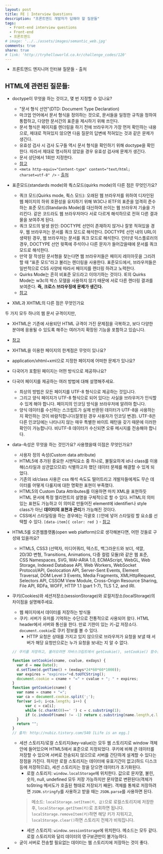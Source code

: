 ```yaml
---
layout: post
title: FE | Interview Questions
description: "프론트엔드 개발자가 답해야 할 질문들"
tags:
  - Front-end interview questions
  - Front-end
  - 프론트엔드
# image: '../../assets/images/semantic_web.jpg'
comments: true
share: true
# link: 'http://tryhelloworld.co.kr/challenge_codes/120'
---
```


* 프론트엔드 엔지니어 인터뷰 질문들 - 출처

## HTML에 관련된 질문들:

* doctype이 무엇을 하는 것이고, 몇 번 지정할 수 있나요?

  * "문서 형식 선언"(DTD: Document Type Declaration)
  * 마크업 언어에서 문서 형식을 정의하는 것으로, 문서들을 일정한 규칙을 정하여 통합하고, 다양한 문서간의 표준을 제시하기 위해 쓰인다.
  * 문서 형식은 페이지를 렌더링을 하기 전에 브라우저가 가장 먼저 확인하는 내용으로, 제대로 적혀있지 않으면 다음 질문의 답변에 적혀있는 것과 같은 문제가 생긴다.
  * 유효성 검사 시 검사 도구들 역시 문서 형식을 확인하기 위해 doctype을 확인한다. 따라서 제대로 명시하지 않았을 경우 유효성 검사에 문제가 생긴다.
  * 문서 상단에서 1회만 지정한다.
  * [참고](http://www.blooberry.com/indexdot/html/tagpages/d/doctype.htm)
  * `<meta http-equiv="Content-type" content="text/html; charset=utf-8" />` - [출처](http://webdir.tistory.com/40)

* 표준모드(standards mode)와 쿽스모드(quirks mode)의 다른 점은 무엇인가요?

  * 쿼크 모드(Quirks mode, 쿽스 모드): 오래된 웹 브라우저를 위하여 디자인된 웹 페이지의 하위 호환성을 유지하기 위해 W3C나 IETF의 표준을 엄격히 준수하는 표준 모드(Standards Mode)를 대신하여 쓰이는 웹 브라우저 기술을 가리킨다. 같은 코드라도 웹 브라우저마다 서로 다르게 해석하므로 전혀 다른 결과물을 보여주게 된다.
  * 쿼크 모드의 발생 원인: DOCTYPE 선언이 존재하지 않거나 잘못 적혀있을 경우, 웹 브라우저는 문서를 쿼크 모드로 해석한다. DOCTYPE 선언 내의 URL이 생략된 경우, 웹 브라우저는 문서를 쿼크 모드로 해석한다. 인터넷 익스플로러의 경우, DOCTYPE 선언 윗쪽에 주석이나 다른 문자가 들어갔을때에 문서를 쿼크 모드로 해석한다.
  * 만약 잘 작성된 문서형을 찾는다면 웹 브라우저들은 페이지 레이아웃을 그리려 할 때 “표준 모드”라고 불리는 렌더링을 사용한다. 표준모드에서, 브라우저들은 일반적으로 CSS 사양에 따라서 페이지를 렌더링 하려고 노력한다.
  * Quirks Mode는 흔히 비표준 모드라고 이야기하는 것이다. IE의 Quirks Mode는 w3c의 박스 모델을 사용하지 않기 때문에 서로 다른 렌더링 결과를 보여준다. **즉, 크로스 브라우징에 문제가 생긴다.**
  * [참고](http://www.clearboth.org/14_choosing_the_right_doctype_for_your_html_documents/)

* XML과 XHTML의 다른 점은 무엇인가요

두 가지 모두 하나의 웹 문서 규격이지만,

  * XHTML은 기존에 사용되던 HTML 규격이 가진 문제점을 극복하고, 보다 다양한 분야에 응용될 수 있도록 해주는 여러가지 확장된 기능을 포함하고 있습니다.
  * [참고](http://ukjin.tistory.com/57)

* XHTML을 이용한 페이지의 한계점은 무엇이 있나요?

* application/xhtml+xml으로 지정한 페이지에 어떠한 문제가 있나요?

* 다국어가 포함된 페이지는 어떤 방식으로 제공하나요?
* 다국어 페이지를 제공하는 여러 방법에 대해 설명해주세요.

  * 최상의 방법은 모든 페이지를 UTF-8 형식으로 제공하는 것입니다.
  * 그리고 양식 페이지가 UTF-8 형식으로 되어 있다는 사실을 브라우저가 인식할 수 있게 해야 합니다. 페이지의 인코딩 방식을 브라우저에 알려야 합니다.
  * 양식 데이터를 수신하는 스크립트가 실제 반환된 데이터가 UTF-8을 사용하는지 확인하는 것이 바람직합니다(잘못된 경우 사용자가 인코딩 변경). UTF-8은 다른 인코딩에는 나타나지 않는 매우 특별한 바이트 패턴을 갖기 때문에 이러한 확인이 가능합니다. 비UTF-8 데이터가 수신되면 오류 메시지를 전송해야 합니다.

* data-속성은 무엇을 하는 것인가요? 사용했을때 이점은 무엇인가요?

  * 사용자 정의 속성(Custom data attribute)
  * HTML5에 추가된 중요한 시멘틱요소 중 하나로, 불필요하게 id나 class를 이용해(스타일과 상관없으므로) 식별하고자 했던 데이터 문제를 해결할 수 있게 되었다.
  * 기존의 id/class 사용은 css 해석 속도도 떨어트리고 개발자들에게도 무슨 데이터를 어떻게 다룰지에 대한 명확한 표현이 부족했다.
  * HTML5의 Custom Data Attributes를 이용하면 마치 XML을 표현하듯 HTML 문서에 특정 엘리먼트의 설명을 구체적으로 할 수 있다. HTML의 의미있는 표현도 가능하고 이 의미로 만들어진 element에 identifier나 style class가 아닌 **데이터의 표현과 관리**가 가능해진 것이다.
  * CSS에서 스타일링을 하는 경우에는 각괄호 `[]`안에 넣어 스타일링 할 요소를 선택할 수 있다. `[data-item]{ color: red }` - [참고](http://blog.saltfactory.net/using-html5-custom-data-attributes/)

* HTML5를 오픈웹플랫폼(open web platform)으로 생각해본다면, 어떤 것들로 구성돼 있을까요?
  * HTML5, CSS3 (선택자, 미디어쿼리, 텍스트, 백그라운드와 보더, 색깔, 2D/3D 변형, Transitions, Animations, 다중 컬럼 모듈)와 같은 웹 표준, CSS Namespaces, SVG, WAI-ARIA 1.0, ECMAScript, WebGL, Web Storage, Indexed Database API, Web Workers, WebSocket Protocol/API, Geolocation API, Server-Sent Events, Element Traversal, DOM Level 3 Events, Media Fragments, XMLHttpRequest, Selectors API, CSSOM View Module, Cross-Origin Resource Sharing, File API, RDFa, WOFF, HTTP 1.1 (part 1-7), TLS 1.2, and IRI.

* 쿠키(Cookies)와 세션저장소(sessionStorage)와 로컬저장소(localStorage)의 차이점을 설명해주세요.

  * 웹 페이지에서 데이터를 저장하는 방식들
  * 쿠키: 서버가 유저를 기억하는 수단으로 전통적으로 사용되어 왔다. HTML header에서 서버와 통신을 한다. 만료 기한이 있는 키-값 저장소다. `document.cookie`로 쿠키 정보를 볼 수 있다.
    * HTTP 요청은 상태를 가지고 있지 않으므로 브라우저가 요청을 보낼 때 서버가 해당 요청만으로는 누가 요청을 보내는 지 알 수 없다.

  ```javascript
  // 쿠키를 저장하고, 불러오려면 자바스크립트에서 getCookie(), setCookie() 함수를 선언해 사용합니다.

  function setCookie(cname, cvalue, exdays) {
    var d = new Date();
    d.setTime(d.getTime() + (exdays*24*60*60*1000));
    var expires = "expires="+d.toUTCString();
    document.cookie = cname + "=" + cvalue + "; " + expires;
  }
  function getCookie(cname) {
    var name = cname + "=";
    var ca = document.cookie.split(';');
    for(var i=0; i<ca.length; i++) {
        var c = ca[i];
        while (c.charAt(0)==' ') c = c.substring(1);
        if (c.indexOf(name) != -1) return c.substring(name.length,c.length);
    }
    return "";
  }
  // 출처: http://nubiz.tistory.com/540 [Life is an egg.]
  ```

  * 세션 스토리지/로컬 스토리지(key-value)는 모두 웹 스토리지로 window 객체 안에 들어있으며 HTML5에서 표준으로 지정되었다. 쿠키에 비해 큰 데이터를 저장할 수 있으며 서버로 전송되지 않으므로 서버를 간단하게 설계할 수 있다는 장점을 가진다. 하지만 로컬 스토리지는 데이터에 유효기간이 없고(하드 디스크 등에 저장하므로), 세션 스토리지는 창을 닫으면 데이터가 초기화된다.
    * 로컬 스토리지: `window.localStorage`에 위치한다. 값으로 문자열, 불린, 숫자, null, undefined 모두 저장 가능하지만 문자열로 변환된다(객체가 toString 메서도가 호출된 형태로 저장되기 째문). 객체를 통체로 저장하려면 `JSON.stringfy`를 사용하고 받을 때는 `JSON.parse`를 사용하면 된다.
    > 메소드: `localStorage.setItem(키, 값)`으로 로컬스토리지에 저장한 후, `localStorage.getItem(키)`로 조회하면 됩니다. `localStorage.removeItem(키)`하면 해당 키가 지워지고, `localStorage.clear()`하면 스토리지 전체가 비워집니다.
    * 세션 스토리지: `window.sessionStorage`에 위치한다. 메소드는 모두 같다. 로컬 스토리지와 달리 데이터의 영구보관만이 불가능하다.
  * 굳이 서버로 전송할 필요없는 데이터는 웹 스토리지에 저장하는 것이 좋다.

* <script>, <script async>와 <script defer>의 차이점에 대해 설명해주세요.
  * 먼저, 인라인 스크립트와 async 또는 defer 속성이 없는 스크립트는 **브라우저가 페이지의 파싱을 진행하기전에** 즉시 내려받고 실행된다.
  * `async`: 스크립트의 비동기적 실행을 가리킨다. 내려받는 즉시 바로 실행된다. 즉 순서대로 다운로드가 시작된 스크립트라도 순서대로 실행되지는 않는다. 따라서 DOM을 수정하는 스크립트의 경우에는 async를 사용하지 않는 게 좋다. 인라인 스크립트에는 효과가 없다.
  * `defer`: 문서가 파싱 된후에 스크립트가 실행되어야 한다는 것을 가리킨다. 아직 모든 주요 브라우저에서 구현되지는 않았기 때문에 조심해야 한다.
  * async 혹은 defer 된 스크립트는 모두 외부 스크립트의 다운로드가 페이지 파싱이나 다른 스크립트의 다운로드 프로세스와 동시에 진행된다. 문서 parsing 작업의 중단 없이 동시에 내려받게 되며, 선택적으로 onload handler를 지정해서 일반적인 초기화 작업도 진행할 수 있다.
  * 둘의 차이를 결정짓는 중요한 것은 바로 **스크립트가 실행되는 시점**이 서로 다르다는 것인데, async script는 window의 load event 전 내려받는 즉시 바로 실행되는 데 반해 defer script는 문서의 parsing 작업이 끝난 후 DOMContentLoaded event 전에 문서에 삽입된 순서에 따라 실행된다.
  * 일반적인 스크립트 태그 같은 경우에는  html 파싱(Parsing) 중, 스크립트 태그를 읽게 되면 잠시 파싱을 멈추고 스크립트를 다운받아 실행한 후에 다시 파싱 작업을 이어간다. 이 경우에, html 태그의  앞부분에 스크립트 태그를 배치하게되면(특히나 헤드 태그 내에) 페이지 렌더링이 시작되기도 전에(페이지 렌더링은 body 태그의 시작과 함께 시작된다) 스크립트를 다운로드하고 실행하는데 시간을 할애하게 된다. 사용자의 입장에서 생각해봤을 때, 당신의 웹 페이지를 보는 사용자는 스크립트가 다운로드 되는 동안 텅빈 하얀 페이지를 보고만 있어야 한다. 물론 짧은 스크립트일 때는 이 시간은 극히 짧으니 그리 신경 쓸 필요가 없다, 그렇지만 만약에 인터넷 커넥션이 느리거나 사이즈가 큰 스크립트를 다운받는다면 아마 사용자는 긴 시간동안 페이지 로딩을 기다려야 할 것이다.

+ CORS(HTTP 접근 제어 access control): Cross-origin HTTP Request
  > 처음 전송되는 리소스의 도메인과 다른 도메인으로부터 리소스가 요청될 경우 리소스는 cross-origin HTTP 요청에 의해 요청된다.

* CSS<link>를 <head></head>사이에 쓰는것과 JS<script>를 <body></body>뒤에 사용하는것은 좋은 사용법일까요? 어디에 배치하는게 좋을까요?
  * <script>는 어디든 배치될 수 있지만 위에서 아래로 HTML 문서를 읽는 브라우저 특성상, head 태그에 외부 스크립트가 배치 될 경우, 페이지 렌더링이 시작되기 전에 스크립트가 먼저 다운로드된다. 그 후 파싱 -> 실행이 일어난다. 따라서 이런 경우 만약 스크립트 파일이 크다면 body 렌더링이 시작되기 전에 스크립트를 실행하는 데 많은 시간을 할애할 수 있다. 하지만 만약 body 태그의 마지막에 배치하게 되면 HTML 페이지의 내용이 전부 렌더링 된 후에 스크립트를 다운받으므로 사용자 입장에서는 페이지 로딩시간이 줄어든다.

* progressive rendering이란 무엇인가요?

  * 가능한 한 빠른 표시를 목적으로 내용을 렌더링하는 데 사용되는 기술을 가리킨다.
    * 1. `Lazy Loading`: 페이지 로드 시 자바스크립트가 모든 이미지를 로드하는 대신 브라우저 뷰포트에 들어올 때 이미지를 로드하는 위치를 파악해서 지연 로드하는 것을 뜻함.
    * 2. 가장 먼저 렌더링 되어 브라우저에 보여져야 할 최소한의 CSS/내용/script에 우선순위를 부여해서 렌더링 하는 것. (domready, load)

* SPA란?
  * 모바일 웹(모바일 환경에 맞춰진 웹 페이지)에 대한 니즈가 폭발적으로 증가하면서 성능 이슈가 생기면서 SPA 기법이 등장했다.
  * SPA는 브라우저에 로드되고 난 뒤에 페이지 전체를 서버에 요청하는 것이 아니라 최초 한 번 페이지를 전체 로딩한 후 데이터만 변경해 사용할 수 있는 웹 애플리케이션을 의미한다. 전통적인 웹 방식은 SPA 방식에 비해 요청 시마다 새로고침이 일어나서 렌더링 해야 하므로 성능 문제가 생겼다.
  * 서버의 역할은 JSON 파일만 보내주는 역할을 하고, HTML을 그리는 역할은 클라이언트 측에서 자바스크립트가 수행하게 되었다. `클라이언트 사이드 렌더링` (Angular, backbone 같이 SPA를 만들기 쉬운 JS 프레임웍의 등장.)
  * 클라이언트 사이드가 무거워지자 View 관리를 위해 React가 등장했다.
  * `클라이언트 사이드 렌더링`
    * 1. HTML 다운로드
    * **2. JavaScript 다운로드**
    * **3. JavaScript 해석**
    * **4. Fetch Data from API**
    * 5. 유저가 내용을 볼 수 있게 됨.
      * 장점: 사용자의 행동에 따라 필요한 부분만 다시 읽어들이므로 서버 측에서 렌더링해서 전체 페이지를 다시 읽어들이는 것보다 빠른 인터렉션을 기대할 수 있다.
      * 단점:
        * 1~3 까지의 과정을 모두 마친 뒤에야 콘텐츠가 보여지므로 초기 구동 속도가 느리다. (초기 구동 이후의 인터렉션에서는 빠르지만)
        * SEO(검색 엔진 최적화) 문제가 존재한다. 대부분의 웹 크롤러/봇들이 JavaScript 파일을 실행시키지 못하기 때문에 HTML에서만 콘텐츠를 수집하고 클라이언트 사이드 렌더링 페이지는 빈 페이지로 인식한다.
        * 보안 문제도 발생한다.
  * `서버 사이드 렌더링`
    * 1. HTML 다운로드
    * 2. 유저가 내용을 봄.

+ 모바일 웹: `m.`으로 시작하는 웹 사이트들. 풀 브라우징 방식으로 페이지를 이동하여 앱 실행 속도가 느리다.
+ 웹 앱: 웹을 기반으로 작동하며 모바일 웹과 근본적인 차이는 없으나 표현 및 구동 방식을 앱처럼 만들어 놓아 다른 UX를 제공한다. native app보다 성능이 떨어진다.
+ 네이티브 앱: 일반적인 어플. 성능/기능이 우월하지만 개발기간이 길고 비용이 많이 든다. 노출이 어렵고 사용자에 대한 진입장벽이 웹에 비교해 높다.
+ 하이브리드 앱: 웹과 네이티브 앱이 합쳐진 것으로 앱처럼 만들어 놓은 뒤 작동은 웹 서버를 동일하게 사용하는 것을 뜻한다. 성능상에 아직 문제가 존재한다.
+ 프로그레시브 웹 엡(PWD): 웹의 장점인 접근성을 살리면서 디바이스의 캐싱을 이용한다. 설치 전에는 검색에 노출되는 웹 사이트(모바일 웹)이지만, 주로 방문하는 웹 서비스를 앱처럼 설치할 수 있다. 모바일 환경에 대응하기 위해 고안된 웹의 전략이라고 볼 수 있다. 애플리케이션 쉘 아키텍처를 사용하는 PWD는 모바일 웹의 느린 속도를 보완한다. 디바이스에 설치되면 독립적인 앱으로 작동되고 브라우저 기반으로 작동하지 않는다. [참고](http://asfirstalways.tistory.com/262)

* HTML templating language를 사용해 본 경험이 있나요?

## CSS 관련 질문들:

* class와 id의 차이점에 대해서 설명해주세요.

  * 공통점: 어떤 태그든 그 내용이 갖는 의미와 역할을 통해 요소를 구분해서 나타낼 수 있음.
  * 차이점: 한 페이지 내에서 여러 번 반복될 필요가 있는 스타일은 클래스 선택자를 사용하고, 단 한번 유일하게 적용될 스타일은 ID선택자를 사용하는 것이 좋다. 왜냐면 class 속성은 *어떤 분류 안에 포함된* 요소의 특성을 정의하는 데 사용되고, id 속성은 어떤 요소에 대해 유일한 특성을 정의하기 때문이다. class 속성은 속성값을 두 개 이상 가질 수 있다. 그래서 클래스 선택자를 사용하면 한 태그 내에서도 여러종류의 스타일 규칙을 적용할 수 있다.
  * 그래서 클래스 선택자는 글자색이나 글자 굵기 등 나중에 다른 곳에도 적용할 수 있는 스타일을 지정하고, ID선택자는 웹 문서 안에서 요소의 배치 방법을 지정할 때 자주 사용한다.
  * id 선택자의 우선순위 > 클래스 선택자의 우선순위 : 따라서 우선적으로 적용되어야 할 스타일을 id 선택자를 사용해 정의하는 것이 좋다.

+ 하위 선택자와 자식 선택자
  * 하위 선택자 : `section ul`
  * 자식 선택자 : `section > ul`
  * 하위 선택자는 부모 요소에 포함된 '모든' 하위 요소에 스타일을 적용하고, 자식 선택자는 부모의 바로 아래 자식 요소에만 적용한다.

+ 인접 형제 선택자와 일반 형제 선택자
  * 인접 형제 선택자 : `h1 + ul`
  * 일반 형제 선택자 : `h1 ~ ul`
  * 같은 부모 요소를 가지는 요소들을 형제 관계라고 부른다. 인접 형제 선택자는 형제 중 *첫번째 동생 요소*가 조건을 충족시킬 때만 스타일링을 적용하고, 일반 형제 선택자는 *조건을 충족하는 모든 동생 요소*에 스타일링을 적용한다.

+ 속성 선택자
  * E[attr^="val"]형식은 "val"으로 시작하는 속성값을 선택합니다. 예를 들어 웹 문서에서 외부로 연결되는 링크가 있을 경우 http://로 시작하는지 확인하기 위해 이 선택자를 쓸 수 있습니다. 반대로 E[attr$="val"]형식은 "val"으로 끝나는 속성값을 선택합니다. 이 선택자는 예제6에 나온 것 처럼 어떤 파일이 링크될 경우, 그 파일의 확장자를 확인하기 위해 쓸 수 있습니다.

  ```html
  /* CSS */
  /* E[attr]형식 */
  a[href] { background: yellowgreen; color: black; }

  /* E[attr="val"]형식 */
  input[type="text"] { width: 150px; border: 1px solid  #000; }

  /* E[attr$="val"]형식 */
  a[href$=".xls"] { background: darkgreen; }

  <!-- HTML -->
  <a href="one.html">E[attr]형식</a>
  <input type="text" name="name">
  <a href="one.xls">E[attr$="val"]형식</a>
  ```

* "reset" CSS가 무엇인지, 어떻게 유용한지 설명 해주세요.

  *

* Floats가 어떻게 동작하는지 설명해주세요.

  * `float: left | right | none | inherit`
  * `float` 속성은 요소를 페이지의 한 쪽으로 밀어주는 역할을 하는데, 바깥에 글자들이 있다면 주변을 감싼다. 잘 사용하면 레이아웃을 형성할 수 있다.
  * 만약 플로트된 요소의 크기가 바뀌면, 텍스트 주변의 흐름이 바뀌면서 새로운 사이즈에 맞게 바뀐다.
  * 어떤 이미지에 `float: left;`를 적용하면, 이미지는 다른 블록 레벨 요소의 마진, 패딩, 보더 속성에 닿을 때까지 왼쪽으로 이동한다. 다른 요소들은 오른쪽으로 흐릅니다.
  * [참고 - CSS tricks](https://css-tricks.com/all-about-floats/)

+ clear 속성

  * float 속성을 가지고 있는 요소 주위의 요소에 clear를 하면, float 속성으로 인해 생겼던 흐름이 사라진다.
  * `clear: left`를 설정하면, 요소가 플로트 요소 아래로 떨어진다. 즉 흐름이 사라지는 것이다.
  * 따라서 float를 설정한 요소 주위에 다른 요소들이 오지 못하게 할 때 쓴다.

+ position 속성

  * `absolute`: 원하는 위치에 정확히 배치 가능하다. 부모의 요소를 기준으로 설정된다. 부모가 없는 경우 페이지 자체에 상대적으로 배치한다.

  * `relative`: 자기 자신 요소 자체를 기준으로 상대적 위치를 지정한다.

  * `fixed`: 뷰포트나 브라우저 창 자체를 기준으로 배치된다. 뷰포트는 변동이 없으므로 아무리 스크롤 해도 fixed 요소는 그 자리에 그대로 배치된다.

  * `static`: 문서의 일반적인 흐름에 맞게 배치된다.

* z-index에 대해 설명해주세요.
 * `z-index: auto | number | initial`
 * 요소의 z축 위치에 대한 속성으로 숫자가 낮을 수록 뒤에, 높을 수록 앞에 배치된다. 음수도 가능하다.
 * **z-index는 position 속성이 적용된 요소에서만 작동한다.**
 * floating 요소들은 position이 지정된 블록과 지정되지 않은 블록 사이에 쌓인다. - [참고 - MDN](https://developer.mozilla.org/ko/docs/Web/CSS/Understanding_z-index/Stacking_and_float)

+ text-indent 속성

  *

* BFC(Block Formatting Context)에 대해 설명해주세요

  * 블록 서식 문맥은 웹 페이지의 블록 레벨 요소를 렌더링하는데 사용되는 CSS의 비주얼 서식 모델이다. 블록박스의 레이아웃이 결정되고 float끼리 영향을 서로 미친다.
  * float의 위치 선정 및 해제(clear) 규칙은 동일한 블록 서식 문맥에 있는 것들에만 적용된다. 즉 다른 블록 서식 문맥의 레이아웃에는 영향을 주지 않으며, clear는 동일한 블록 서식 문맥 내의 이전 플로트만 해제한다.

* 클리어링(Clearing) 기술에는 어떤 것들이 있으며, 어떠한 경우에 어떻게 사용하는 것이 적절한지 설명하세요.

  * `float` 속성이 부여된 엘리먼트는 부모 엘리먼트의 높이에 영향을 주지 않으며, 레이아웃의 좌/우로 배치되면서 주변 콘텐츠의 배치에도 영향을 미친다.
  * clearing 기술은 이 float 속성이 주변 엘리먼트의 배치에 더 이상 영향을 미치지 않도록 **해제**시키는 속성이다.
  * `부모에도 float`: 자식 엘리먼트의 높이를 부모에도 반영하는 방법으로는 부모에게도 float 속성을 부여하는 것이 있다. 하지만 부모의 너비가 자식의 너비를 담을 수 있을 정도로만 줄어들기 때문에 브라우저 크기에 따라 너비가 가변적이어야 할 경우, 또 여러 번 중첩된 경우 계속 모든 조상에게 float를 적용해야 하므로 문제가 된다.
  * `부모에 overflow`: 자식 엘리먼튼의 높이를 부모에도 반영하는 방법으로 부모 엘리먼트에  `overflow: auto` 또는 `overflow: hidden` 속성을 부여하는 방법이 있다. 하지만 자식의 너비가 넘치는 경우 스크롤바가 생기거나 넘치는 부분이 잘리는 문제가 생긴다.
  * `clear`: 빈 엘리먼트에 `clear: both;` 속성을 부여해 부모가 자식의 높이를 인식하도록 한다. 하지만 의미 없는 빈 엘리먼트를 이용하므로 시멘틱상 바람직하지 않다.
  * `:after`: 가상 선택자 중 가상 엘리먼트 `:after`를 사용해서 부모 컨테이너에 `#container:after {content: ''; display: block; clear: both;}`를 적용한다.
  * 부모 요소에 `display: inline-block` 속성을 추가한다. inline-block을 가진 요소는 float된 자식의 높이만큼 늘어나기 때문이다. 하지만 박스가 끝나는 지점에 4px의 공백이 생긴다.

* CSS 스프라이트(CSS Sprites)를 설명하고, 페이지나 사이트를 어떻게 향상시키는지 설명하시오.

  * 작은 이미지들을 여러 개 사용해야 할 경우, 작은 이미지들이 들어있는 하나의 커다란 이미지를 만들고 해당 이미지를 쓰는 경우에 해당 position을 적용해주는 방식. 렌더링할 리소스가 줄어드므로 성능이 향상된다.

* Image Replacement를 사용해야 할 때, 선호하는 기술과 언제 사용하는지를 설명 해주세요.

  * 이미지 대체는 시각장애인들이 이미지 요소의 정보를 얻을 수 있도록 하기 위해 screen reader 기가 읽을 수 있도록 넣는 속성, 또 어떤 이유로 이미지가 로드 되지 않았을 때 이미지 대신 볼 수 있는 텍스트를 제공하는 것이다.
  * <image>태그의 경우 `alt` 속성 및 `attr` 속성을 쓴다.
  * background-image의 경우 대체가능한 태그로 이미지에 대한 설명을 쓰고 background-image에 대한 태그를 숨긴다.

* 브라우저 스펙차이에 따른 이슈는 어떤것들이 있는지 설명해주세요.

  * 같은 CSS 속성을 넣어도 다른 디자인으로 표현되거나 레이아웃이 깨질 수 있다.

* IE box model과 W3C box model의 차이점을 설명헤주세요.
  * W3C 박스 모델의 경우, width, height를 정하는 기준으로 `box-sizing` 속성의 기본값은 content-box이다. (content, padding, border, margin에서 content기준)
  * border-box는 border까지로 범위를 넓히는 것이 W3C 기본 정의이다. 그러나 IE에서는 border-box가 `box-sizing`의 기본이 된다.

* 시각적으로 보이지 않게 만드는 방법에 대해 설명해주세요.
  * `display: none | invisible;` : 위치를 아예 없에는 방식
  * `visibility: `: 보이는 것만 숨김.
  * `width`, `height` 값을 0으로 설정한 뒤, `overflow: hidden;`을 설정한다.
  * `position: absolute;`, `right/left` 값을 -1000 등으로 설정해서 바깥으로 내보내 버린다.
  * `text-indent: -9999`

* 컨텐츠를 안보이게 하는 기술들의 차이점을 설명하시오.(그리고 스크린 리더(Screen readers)에서 접근이 가능한 방법은?)

  * `display` vs `visibility`
  * `display: none`은 요소를 레이아웃 흐름에서 제거하고 닫른 엘리먼트들이 채울 수 있다. SR이 내용을 읽지 못한다.
  > "will make the element not participate in the flow/layout
can (depending on the used browser) kill Flash movies and iframes (which will restart/reload upon showing again), although you can prevent this from happening with iframes. the element won't take up any space. for layout purposes it's like it does not exist
will make some browsers/devices (like the iPad) directly take back memory used by that element, causing small hickups if you switch between none and an other value during animations"
  * `visibility: hidden`은 렌더되므로 기본 레이아웃 흐름에 존재하지만 눈에 보이지 않는다. 국내의 SR이 인식한다.
  > "the element won't be painted AND don't recieve click/touch events, but the space it takes is still occupied. because it's still there for layout purposes, you can measure it without it being visible. changing content will still cost time reflow/layouting the page. **visibility is inherited, so this means you can make subchildren visible by giving them visibility: visible;** - [참고](https://stackoverflow.com/questions/3475119/css-properties-display-vs-visibility)
  * `overflow: hidden;`은 어디서든 읽을 수 있따.

* CSS 요소핵(CSS property hacks)을 조건부적으로 .css파일안에 넣으시나요 혹은 다른 방식이 있나요?

  *

* 기능이 제약된 브라우저를 위해서 어떤 방식으로 페이지를 만드나요? 어떠한 기술과 절차를 거치는지 설명하시오.

  * 브라우저별 벤더 프리픽스, 폴리필

* 그리드 시스템(Grid system)을 사용한 적이 있나요? 있다면 어떠한 것을 선호하나요?

  * 전체 너비 pX을 고정한 뒤 12 column으로 row/col class를 만들어서 고정해놓고 보면서 레이아웃을 만들 수 있다.

* 미디어 쿼리(media queries)를 사용한 적이 있나요? 혹은 모바일에 맞는 layout과 CSS를 사용한 적이 있나요?

  *

* SVG를 스타일링 하기 위한 편한 방법이 있나요?
* 인쇄를 하기 위해 웹페이지를 어떻게 최적화 하나요?

  * 미디어 쿼리 `@media print`를 사용한다.

* 효율적인 CSS를 작성하기 위한 "비법(gotchas)"은 어떤 게 있나요?

  * CSS preprocessor(sass, scss)등을 사용해 모듈화 해서 중복, 과도한 중첩(상속)을 피하고 재사용을 강화한다.
  * jQuery에만 있는 선택자들은 최대한 피한다.
  * ID 선택자, class 선택자를 구분해서 사용한다.

* CSS 전처리(CSS preprocessors)를 사용해보셨나요? 그렇다면, 사용 경험에 기반해 좋았던 점과 나빴던 점을 설명해주세요.

  * sass/scss를 사용해봤다. 모듈화/변수 설정을 통해 자주 사용하는 값을 재사용 할 수 있고 유지보수가 편리하다는 점이 좋았다. mixin 등을 통해 값을 반응형을 만들기도 편리하다.
  * 구조적으로 만들기 위해서 설계에 대해 잘 알아야 한다.

* 페이지에서 표준 폰트가 아닌 폰트 디자인을 사용할 때 어떤 방식으로 처리하시나요?(웹폰트를 제외하고)

  *

* CSS Selector가 어떠한 원리로 동작하는지 설명해주세요.

  1. 브라우저가 HTML/CSS를 DOM으로 변환한다.
  2. DOM에서 Document의 내용과 Style을 결합한다.
  3. 브라우저가 DOM의 내용을 보여준다.

* pseudo-elements에 대해서 설명주세요.

  * 가상 요소는 가상 클래스와 함께 가상 선택자의 한 종류다. 상태 기술 대신 문서의 특정 부분을 스타일링 할 때 쓰인다.
  > ::after, ::befor, ::first-letter, ::first-line, ::selection, ::backdrop 등

* box model에 대해 설명하고 브라우저에서 어떻게 동작하는지 설명해주세요.

  * CSS Box Model은 패딩과 마진을 포함해 배치되는 CSS 모듈이다.
  > 박스 내 콘텐츠 흐름 제어 속성(box-sizing/overflow)
  > 박스 크기 제어 속성(height/width + min/max)
  > 박스 마진/패딩 제어 속성(margin/padding + top/bottom/left/right)
  > 기타 box-shadow, visibility 속성

* * { box-sizing: border-box; }은 무엇이고 사용했을때 이점은 무엇인가요?

  * `box-sizing` 속성은 요소의 너비와 높이를 계산할 때 사용되는 기본적인 CSS box model을 대체할 때 사용된다. 기본 값은 content-box로, 박스 내부에 있는 내용에 맞게 박스의 크기(너비/높이)를 지정한다는 뜻이다. 즉 박스 외부의 padding, margin, border를 포함하지 않는다.
  * border-box로 값을 변경할 경우 지정한 크기 속성이 border를 포함한 것으로 바뀐다. IE에서 문서가 쿽스 모드일 때 사용된다. padding과 border가 박스 안에 존재한다.

  * border-box 속성을 사용하면 반응형웹을 구현하는 데에 용이하다. border, padding에 의해 계속 바뀌면 반응형 웹을 구현하기 위해 설정해야 하는 값들의 변수가 너무나 많아지기 때문이다. 콘텐츠 양이 달라지더라도 가로 세로 너비 변형이 없게 하려면 box-sizing을 이용하면 전체 박스의 너비를 고정시킬 수 있다. - [참조](http://ccuram.tistory.com/27)

* inline과 inline-block의 차이점은 무엇인가요?

   * 원래 inline 요소는 width/height 값을 가질 수 없지만 inline-block은 가질 수 있다. IE8+

* relative, fixed, absolute, 그리고 정적 포지션 엘리멘트의 차이점은 무엇인가요?

  *

* cascading에 대해서 설명해주세요. 또 cascading system의 장점은 무엇인가요?

  * CSS의 첫 머리글자를 뜻하는 Cascading은 원래 '폭포수처럼 떨어지다'라는 의미를 가진다.
  * 이는 CSS가 '우선순위'를 가지고 있기 때문에 붙여진 이름이다.
    * 1. 원천 소스 중 스타일 시트가 우선함
      * 스타일 시트 우선순위: 사용자 !important > 작성자 !important > 작성자 스타일 > 사용자 스타일 > User Agent(브라우저 자체 선언)
    * 2. 선택자 우선순위
    * 3. 마지막에 지정된 스타일 우선 적용
  * 참고: `@media print { ... }`의 경우와 같이 `@`로 시작하는 문장은 Rule Set이 아닌 At-Rule이기 때문에 위 문장에서의 중괄호 전 부분은 선택자가 아님.

* CSS framework를 사용해본적이 있으신가요? 실무에서 사용해보았다면 어떤 이점이 있었나요?

  * Bootstrap, Bulma, SemanticUI, materialize
  * Bulma(Flexbox 기반), Bootstrap를 이용해서 클래스로 빠르게 레이아웃, 스타일링을 잡을 수 있었다.
  * 그 외에 vue로 작업할 때 vue-material을 이용해서 빠른 목업을 진행했따.
  * 재사용 가능한 컴포넌트들을 만들 수 있으며, 레이아웃, 타이포, 폼 디자인, 버튼 등 웹 디자인 요소를 간단히 지정 가능하다.
  * customizing은 불편하다.

* 반응형 디자인은 adaptive 디자인과 어떤 차이점이 있나요?

  * ‘적응형 웹’은 **서버**에서 웹에 접근한 디바이스를 체크하여 그 **디바이스에 최적화된 마크업을 호출**하고, '반응형 웹'은 전적으로 **클라이언트**에서 변화를 처리한다. 적응형 웹의 특징으론 기존의 사이트를 재구축할 필요가 없고 다양한 디바이스에 최적의 성능을 가져올 수 있습니다. 반면 ‘반응형 웹’은 미디어 쿼리를 사용하여 화면의 크기를 확인하고 유연한 이미지와 그리드로 화면 크기의 변화에 따라 그에 맞은 크기가 됩니다. 모든 디바이스에 대한 정보를 가지고 있으며 사용 여부에 따라 다운로드되어 사용됩니다.
  * ‘적응형 웹’과 ‘반응형 웹’의 가장 주된 차이는 적응형 웹은 클라이언트 쪽이 아닌 서버측에서 사용자의 디바이스를 확인하고 그 디바이스를 기초로 하여 HTML 및 CSS코드의 다른 배치를 제공한다는 점이다. - [참고](http://studio-jt.co.kr/%EB%B0%98%EC%9D%91%ED%98%95-%EC%9B%B9-%EA%B7%B8%EB%A6%AC%EA%B3%A0-%EC%A0%81%EC%9D%91%ED%98%95-%EC%9B%B9/)

* 레티나 그래픽 환경에서 작업해 보신적이 있나요? 하셨다면 어떤 기술을 사용하셨나요?

+ margin-top, margin-bottom은 인라인 요소에 영향을 미치나요?
  * No.
+ padding-top, padding-bottom은 인라인 요소에 영향을 미치나요?
  * No.
  * 인라인 요소들의 경우 left/right 속성들만 영향을 미친다.
+ rem을 쓰면 텍스트가 유저가 브라우저 윈도우를 크기를 바꾸거나 드래그를 할 때 반응형으로 바뀌나요?
  * No.
  * rem/em/px - Which one would you prefer among px, em % or pt and why?
    > `px`은 세밀한 제어, 정렬 유지에 좋다. cascade가 아니다(?)
    > `em`은 상대적인 크기를 나타낸다. 반응형에 쓴다. 1em은 현재 글꼴 크기를 가리킨다. 만약 기본 글꼴 크기를 16px로 잡으면, 1em = 16px이다.
    > `%`는 본문의 글꼴 크기를 기준으로 font-size를 설정한다. 사용하기 편리하고 cascade 하다.

+ HTML문서에서, 가상요소 `:root`는 언제나 `<html>`을 가리키나요?
  * True

+ `<b>`요소와 `<strong>` 요소의 차이
  * 기능은 글자를 **굵게**한다는 점에서 같다.
  * 하지만 웹접근성을 높이기 위해서는 즉 웹표준을 이해하고 준수하고자 한다면 <b>요소보다는 <strong>요소가 좋다.
  * <strong> 요소에는 `강조`라는 의미가 존재하기 때문이다. 표현상으로 두 요소의 차이는 없지만, 스크린리더와 같이 요소 의미를 해석해서 내용을 읽어주는 경우 <strong>요소가 적용된 텍스트를 강조해서 읽어줄 수 있다.
  * 하지만 만약 강조해야 하는 단어가 많을 경우, <strong>태그는 용량이 과해진다는 문제가 생길 수 있다.

+ `<table>` 요소에서 접근성을 높이는 방법

기본 형태
```html
<table>
    <tr>
        <td>내용</td>
        <td>내용</td>
        <td>내용</td>
    </tr>
</table>
```

  * <caption></caption>: caption 요소는 테이블의 제목을 나타냅니다. 대부분의 브라우저들은 테이블과 같은 너비의 폭을 차지하면서 중앙에 정렬되게끔 캡션을 표시할 것입니다. 물론 CSS를 사용해서 방식을 바꿀 수 있습니다.
  * <th></th>: th 요소는 테이블의 각 열에 대해서 제목을 설명합니다. 이렇게 하면 내용의 기능에 대해 의미를 더하는 것 뿐만 아니라, 다양한 브라우저와 장치들에서 좀 더 정확하게 표현되게끔 할 수 있습니다.

  * 추가
  ```html
    <table summary="북서 태평양의 화산들의 최근 활동 요약">
      <caption>북서 태평양의 화산들의 최근 활동</caption>
      <thead>
          <tr>
              <th scope="col">화산 이름</th>
              <th scope="col">이름</th>
              <th scope="col">최근 분출</th>
              <th scope="col">분출 종류</th>
          </tr>
      </thead>
      <tfoot>
          <tr>
              <td colspan="4">Compiled in 2008 by Ms Jen</td>
          </tr>
      </tfoot>
      <tbody>
          <tr>
              <th scope="row">Mt. Lassen</th>
              <td>California</td>
              <td>1914-17</td>
              <td>Explosive Eruption</td>
          </tr>
          <tr>
              <th scope="row">Mt. Hood</th>
              <td>Oregon</td>
              <td>1790s</td>
              <td>Pyroclastic flows and Mudflows</td>
          </tr>
          <tr>
              <th scope="row">Mt. St. Helens</th>
              <td>Washington</td>
              <td>1980</td>
              <td>Explosive Eruption</td>
          </tr>
      </tbody>
  </table>
  ```

  * summary 속성: 이 속성은 테이블 내용의 요약을 정의하기 위해 사용되며, 스크린 리더 사용자를 위한 것입니다(화면에는 표시되지 않았습니다). 오래된 W3C 권고인 WCAG 1.0과 HTML 4.0 에서는, summary 요소를 위와 같이 사용할 수 있다고 이야기하고 있습니만, 최근의 명세에서는 summary 요소가 언급되어 있지 않습니다. 이 속성에 관해서는 완전히 결정되지 않은 것으로 보이므로, 우리의 웹 표준 커리큘럼에서는 이것을 사용하는 것이 낫겠다는 결론을 내렸습니다. 무엇보다도, 이 속성을 추가함으로서 잘못되는 것은 없으며, 접근성 측면에서 더 낫기 때문입니다.
  * scope 속성: th 요소들에 scope 속성이 포함된 것을 보았을 것입니다. 이 속성은 th 요소에 사용되어서, th의 내용이 어떤 열과 행에 적용되는 것인지 설명하는 역할을 합니다. 이 속성은 th 요소에서만 사용될 수 있습니다.

## Javascript에 관련된 질문들:

* event delegation에 대해 설명해주세요.
* this는 javascript에서 어떻게 작동하는지 설명해주세요.
* prototype 기반 상속은 어떻게 하는지 설명해주세요.
* AMD와 CommonJS는 무엇이고, 이것들에 대해 어떻게 생각하시나요?
* null과 unedefined 그리고 undeclared의 차이점은 무엇인가요?
* 두개를 구분하기 위해서는 어떻게 하면 될까요?
* 클로져(Closure)는 무엇이며, 어떻게/왜 사용하는지 설명해주세요.
* 클로져를 만들 때 선호하는 패턴은 무엇인가요? argyle (IIFEs에만 적용할 수 있다)
* 익명함수(anonymous functions)는 주로 어떤 상황에서 사용하나요?
* "Javascript 모듈 패턴(Javascript module pattern)"이 무엇인지 설명을 해주시고, 언제 사용하는지도 말씀해주시기 바랍니다.
* "네임스페이스(namespacing)"에 대해서 언급을 하면, 보너스 포인트가 있습니다.
* 당신의 모듈이 네임스페이스가 없는 상황이라면?
* 당신의 코드를 어떻게 구성하는지?(모듈 패턴, Class기반 상속?)
* 호스트 객체(Host Objects)와 네이티브 객체(Native Objects)의 차이점은 무엇인가요?
* 다음 코드의 차이점은 무엇인가요?
* function Person(){} var person = Person() var person = new Person()
* .call과 .apply의 차이점은 무엇인가요?
* Function.prototype.bind을 설명 하시오
* document.write()는 언제 사용하나요?
* 코드 최적화를 하는 시점은 언제인가요?
* Javascript에서 어떻게 상속을 하는지 설명할 수 있나요?
* "누구도 할 수 없어요" 같은 재밌는 대답 시에 보너스 포인트가 있습니다.
* 안되는 이유에 대해서 설명을 시도한다면, 더 많은 점수를 주세요.
* document.write()를 언제 사용하시나요?
* 정답 : 1999년 - 초보개발자를 걸러내기 위한 시절
* UA문자열을 이용하여 기능 검출(feature detection)과 기능 추론(feature inference)의 차이점을 설명 하시오.
* AJAX에 관해 가능한 자세히 설명하세요.
* AJAX를 사용했을때의 장점과 단점에 대해 설명해주세요.
* JSONP가 어떻게 동작 되는지 설명하세요.(그리고,실제 AJAX와 어떻게 다른지 설명하세요.)
* 기존에 Javascript 템플릿을 사용한 적이 있나요? 만약에 있다면, 어떠한 방식으로 사용했는지 말씀해주세요.
* "호이스팅(Hoisting)"에 대해서 설명 하시오.
* 이벤트 버블링(Event Bubbling)에 대해서 설명하세요.
* "속성(Attribute)"와 "요소(property)"의 차이가 무엇인가요?
* Javascript 객체를 확장하는 것이 좋지 않은 이유는 무엇인가요?
* docuemnt load event와 DOMContentLoaded event의 차이점은 무엇인가요?
* ==와 ===의 차이점은 무엇인가요?
* Javascript의 "동일출처정책(the same-origin policy)"에 대해서 설명하세요.
* Javascript의 상속패턴(inheritance patterns)에 대해서 설명하세요.
* 다음 코드를 동작하게 만드세요.
* [1,2,3,4,5].duplicator(); // [1,2,3,4,5,1,2,3,4,5]
* Javascript에서 메모이제이션(memoization, 중복 계산 방지)에 대한 전략을 설명해주세요.
* 삼항식(Ternary statement)을 사용하는 이유는 무엇이고, 그것을 표현하기 위한 연산자 단어는 무엇인가요?
* use strict;은 무엇이고, 사용했을때 장단점에 대해서 설명해주세요.
* 100번 반복되는 반복문이 있습니다. 3의 배수일때는 fizz, 5의 배수일때는 buzz, 3과 5의 공배수일때는 fizzbuzz가 출력되는 코드를 작성해보세요.
* 전역 scope를 사용했을 때 장단점에 대해 설명해주세요.
* 때때로 load event를 사용하는 이유에 대해 설명해주세요. 또 단점이 있다면 대안책에 대해서도 설명해주세요.
* SPA에서 SEO에 유리하도록 만들기 위한 방법에 대해 설명해주세요.
* Promise란 무엇인가요? 또 polyfills이란 무엇인가요?
* Promise를 사용방법과 사용했을 때 이점에 대해 설명해주세요.
* javascript의 작동방식의 장단점에 대해 설명해주세요.
* javascrpt를 디버깅할때 사용하는 툴이 있으면 설명해주세요.
* object properties와 array items를 순회할 때 사용하는 문법에 대해 설명해주세요.
* mutable object와 immutable object에 대해 설명해주세요.
* 동기방식과 비동기방식에 대해 설명해주세요.
* event loop란 무엇인가요?
* call stack과 task queue에 대해 설명해주세요.

## 일반적인 질문들:

* 어제/이번주에 무엇을 공부하셨나요?
* 코딩을 할때 당신을 흥분시키거나 흥미를 끄는 것들은 무엇은가요?
* 최근에 당신이 경험한 기술적인 문제는 무엇이고 그것을 어떻게 해결했나요?
* 웹 어플리케이션이나 사이트를 만들때 고려해야할 UI, Security, Performance, SEO, Maintainability에 대해서 설명해주세요.
* 선호하는 개발 환경에 대해 자유롭게 이야기해 주세요.

* 버전 관리 시스템은 어떤 것들을 사용해보셨습니까?
  * git

* 당신이 웹 페이지를 만들 때의 과정을 설명 해주실 수 있을까요?

* 당신에게 5가지 다른 stylesheets들이 있습니다. 어떤 방법으로 사이트에 제공하는게 가장 효과적일까요?


* 점진적 향상법(progressive enhancement)과 우아한 성능저하법(graceful degradation)의 차이를 설명하실 수 있습니까?

  * 점진적 향상법 - 테스트를 통해 최신 기능을 빠르게 받아들이고 향상시키는 것
  * 우아한 성능저하 - 하위 호환을// 유지하고 기능의 수준을 모든 기기/사용자에게 맞추기 위해 별도 버전을 두는 것
  * "누구도 성공하지 못합니다" 라고 말하면 보너스 포인트를 주세요.
  * 각 특색을 설명을 한다면, 더 높은 보너스 포인트를 주세요.

* 웹사이트에서 assets/resources를 최적화 하는 방법에 대해 설명해주세요.
* 여러 도메인을 이용하여 서버 사이트 데이터를 제공하는 것이 더 나은 이유는 무엇인가요?

  * 병렬로 데이터를 불러오는 것과 같다. 타 도메인에서 데이터를 받는 시간이 DNS가 도메인을 해석하는 것보다 시간이 덜 걸린다. 따라서 적절한 양의 도메인에서 분산적으로 데이터를 호출하는 것이 보다 효과적이다.

* 브라우저가 한 번에 1개의 도메인에서 다운로드 받는 리소스는 몇 개 인가요?
* 파일의 연결법을 찾아내세요.
* Build system을 이용한 결합없이, @import를 사용하면 점수를 깎으세요.
* 당신이 프로젝트에 합류했습니다. 근데 그들은 Tab을 이용하고, 당신은 Space를 사용했습니다. 어떻게 하실건가요?
  * `:retab!`
  * vim에서 `:retab`을 이용해 단일화 한다.
* 간단한 Slideshow 페이지를 만들어보세요.
* Javascript를 사용하지 않고 만들었다면, 보너스 점수가 있습니다.
* 만약 당신이 올해 기술적 책임자가 되었다면 무엇을 먼저 하시겠습니까?
* 표준의 중요성에 대해 설명해주세요.
* Flash of Unstyled Content에 대해 설명해주세요. 또 FOUC를 피하기 위해선 어떻게 해야 하나요?
* ARIA와 screenreader에 대해 설명해주세요 또 사능한 웹사이트를 어떻게 만드는지에 대해도 설명해주세요.
* CSS 애니메이션과 Javascript 애니메이션의 차이점에 대해 설명해주세요.
* CORS 표준에 대해 도메인과 연관지어서 설명해주세요.

## Javascript 코드 예제:

`>~~3.14`
* 문제: 위 상황의 결과 값은?
  * 답:

`"i'm a lasagna hog".split("").reverse().join("");`
* 문제: 위 상황의 결과 값은?
* 답:

`( window.foo || ( window.foo = "bar" ) );`
* 문제: window.foo의 값은 무엇인가요?
  * 답:

```javascript
// 처음에 window.foo는 false, undefined 혹은 0등의 값을 가지고 있다.

var foo = "Hello"; (function() { var bar = " World"; alert(foo + bar); })(); alert(foo + bar);
```
* 문제: 어떠한 두 가지의 알럿이 나올까요?
  * 답:

## jQuery에 연관된 질문들:

* "체이닝(Chaining)"에 대해서 설명 하세요.
* .end()는 무엇을 하는 것입니까?
* 이벤트 핸들러 선언 시, 언제 그리고 왜 namespace를 부여하는지를 설명해주세요.
* 이펙트 큐(queue)라는 것은 무엇인가요?
* .get(),[] 그리고 .eq()의 차이점이 무엇인가요?
* .bind(),.live()그리고 .delegate()의 차이점이 무엇인가요?
* $과 $.fn 차이점이 무엇인지 설명 해주시오. 혹은, $.fn가 무엇인지 설명해주세요.
* 다음 Selector를 최적화 해주세요.:
* $(".foo div#bar:eq(0)")

## 테스트 관련 질문들:

* test code를 작성하면서 개발하는 방식의 장점과 단점에 대해 설명해주세요.
* test code를 테스트하는 툴을 사용해보신 경험이 있나요?
* 유닛 테스트와 함수테스트의 차이점은 무엇인가요?
* code style linting tool을 사용했을때 장점은 무엇인가요?

## 성능 관련 질문들:

* 성능관련 이슈들을 발견하기 위해서 사용하는 방법은 무엇인가요?
* 웹사이트 scrolling 성능을 향상시키기 위한 몇가지 방법에 대해 설명해보세요.
* 브라우저의 layout, painting, compositing에 대해 설명해보세요.
* 네트워크 질문들:

* 전통적으로, 웹사이트의 assets을 여러 도메인으로 서빙했을 때 장점은 무엇인가요?
* URL로 접속했을 때 어떤 플로우로 화면에 웹사이트가 그려지는지 네트워크 관점에서 설명해주세요.
* Long-Polling과 Websocket, Server-Sent Event에 대해 설명해주세요.
* 다음 request header들에 대해 설명해주세요.
  * Diff. between Expires, Date, Age and If-Modified-...
  * Do Not Track
  * Cache-Control
  * Transfer-Encoding
  * ETag
  * X-Frame-Options
  * HTTP와 HTTPS에 대해 설명해주세요.
  * HTTP Method들에 대해 설명해주세요.

## 그 외 흥미로운 질문들:

* 당신이 작성한 코드 중 어떤 것을 가장 멋지고, 자랑스럽게 여기나요?
* HTML5 gang sign에 대해서 아시나요?
* 배를 타본 적이 있으세요?
* Firebug와 Webkit Inspector에서 좋아하는 부분을 말씀해주세요.
* 당신 스스로 하는 프로젝트가 있나요? 어떤 종류인가요?
* "유니콘화(cornify)"의 의미를 설명해주세요.
* 한장의 종이 위에, A B C D E를 차례대로 내려 쓰시오. 그다음, 코드로 작성하지 말고, 역순으로 재배치 해보세요.
* 종이를 위아래를 뒤집어낼 때 까지 기다리세요.
* 이것은 인터뷰의 끝에 긴장감을 풀어주고 웃음을 줄 수 있는 좋은 방법이 입니다.
* 해적입니까? 닌자입니까?
* 만약에 둘 다 이며, 좋은 이유를 댄다면 보너스 점수를 주세요.(좀비 몽키 해적 닌자인 경우엔 +2)
* 만약에 웹개발을 안했다면, 무엇을 했었을까요?
* Carmen Sandiego는 세상의 어디에 있을가요?(힌트 : 그들의 답은 항상 틀릴겁니다.)
* Internet Explorer의 당신이 좋아하는 기능은 무엇입니까?
* 다음 문장을 완성하세요 : Brendan Eich 와 Doug Crockford 는 Javascript의 __________ 이다.
* jQuery: 훌륭한 라이브러리인가요? 최고로 좋은 라이브러리인가요? 토론하세요.

+ 좋은 코드: 가독성을 위해 coding convention이 맞추어져 있는 것, naming 규칙을 적용해 메소드명/변수명/클래스명에 일관성이 있는 것, 확장성을 고려한 코드, 예외 처리가 잘 되어있는 코드. 보다 객체지향적인 코드(?), 재설계 시간을 단축시킬 수 있는 코드 등. TDD와 연관되어 있다.

+ SCM(Source Code Management): 소스코드 형상관리 시스템. 소스코드의 개정과 백업 절차를 자동화해서 오류 수정 괒어을 도와주고, 여러 사람이 협업하는 경우 각자 수정한 부분을 팀원 전체가 자동으로 동기화 할 수 있는 시스템.
  > SVN, git

+ 작성된 자바스크립트는 Babel로 컴파일되고 Webpack으로 번들화됩니다. css를 포함한 각종 리소스들 역시 Webpack을 통해 처리됩니다. 자동화는 npm과 Webpack으로 수행합니다.

* [참고 자료](http://asfirstalways.tistory.com/303)

+ React

관심사의 분리/선언적인 API
MV* 패턴에서 뷰 레이어만을 담당.

 * 인터페이스 내에서 계속해서 데이터가 요청-업데이트-뷰 변경이 일어난다. ("지속적으로 데이터가 변화")
  > 뷰 로직을 개별적으로 계속 다시 짜는 것이 어렵다.
  > 모델 데이터를 변경하는 모델 로직과 뷰 로직을 분류(관심사의 분리)를 보다 쉽게 처리하기 위해

 * 선언적인 API : JSX를 통해 어떤 형태로 뷰 데이터가 보여져야 하는 지 선언적으로 기술한다. 중간 과정이 아닌 결과물을 기술한다.

 * 컴포넌트를 통한 뷰 작성 : React는 단방향 데이터 흐름을 가지며, Reactive하다. Reactive 하다는 것은 상태(state)가 바뀌면 상태에 의존하는 뷰도 함께 업데이트 된다는 것이다. 단방향 데이터 흐름이라는 것은 데이터가 상위 컴포넌트(Parent)에서 하위 컴포넌트(Children)로 흐르게 되어 있다는 점이다. 이 데이터는 `prop`으로 지칭되며 JSX에서는 HTML의 속성처럼 작성된다.

  * Virtual DOM: HTML요소들을 가상 돔을 이용해 표현한다. VM은 가상의 HTML 요소들을 가지고 있다가, 렌더링하면 필요한 부분만 업데이트(DOM 조작)하는 방식으로 작동한다. `key`, `prop` 등과 연관이 된다.

  * React가 VM을 만든 이유: **업데이트 할 때마다 항상 다시 렌더링한다**는 정책을 가지고 있기 때문. 선언적으로 결과물을 작성하기 때문에 일부 요소만 선택해서 업데이트 하는 방식(jQuery 등)과 달리 일부가 아닌 해당 영역을 모두 새로 그리는 게 낫다.

  즉 Virtual DOM 트리를 비교해 필요한 부분만 업데이트한다. 이를 Reconciliation(비교 조정)이라고 한다. - [참고](https://calendar.perfplanet.com/2013/diff/)

  이러한 React renderer의 최적화, 가상화 덕분에 뷰 업데이트 로직은 거의 신경쓰지 않고 모델의 데이터 관리와 결과물의 모양만 기술하면 된다. 뿐만 아니라 **DOM 가상화 덕분에 브라우저의 구현에 코드가 의존**한다는 것을 넘어선다는 의미이므로(?) 디테일 차이들을 덜 신경써도 된다.

 * Flux : 클라이언트 사이드 웹 앱을 만들기 위한 어플리케이션 아키텍쳐. 단방향 데이터 흐름을 사용해 리엑트의 조합가능한 뷰 컴포넌트를 보완한다.
  * dispatcher, store, view(React Component)
    > MVC와는 다름.

 * JSX : 템플릿 언어 아님. JSX는 ECMAScript로 치환되는 간단한 치환/확장 언어다. React 컴포넌트와 React.DOM 가상 엘리먼트 생성자들은 Babel과 같은 트랜스파일러를 통해 `React.createElement` 함수 호출식으로 치환된다.

 ```javascript
 <div foo={0} bar={'baz'} />
 // 치환 후
 React.createElement('div', {foo: 0, bar: 'baz'})
 ```
JSX는 자체적인 if-else, loop, conditional presenation block 등의 제어 구조를 가지고 있지 않고 ECMAScript 표현식들을 `{}`안에 써준다는 정도에 그치므로 제대로 된 템플릿 언어로 볼 수 없다.

* `setState(nextState, callback)` : 비동기 배치 업데이트 함수. 비동기 함수이므로 콜백이 존재한다.

* `Props`: parent로부터 받는 데이터이며 값이 고정된, 불변성 데이터다.

* [참고](https://www.slideshare.net/floydophone/react-preso-v2)